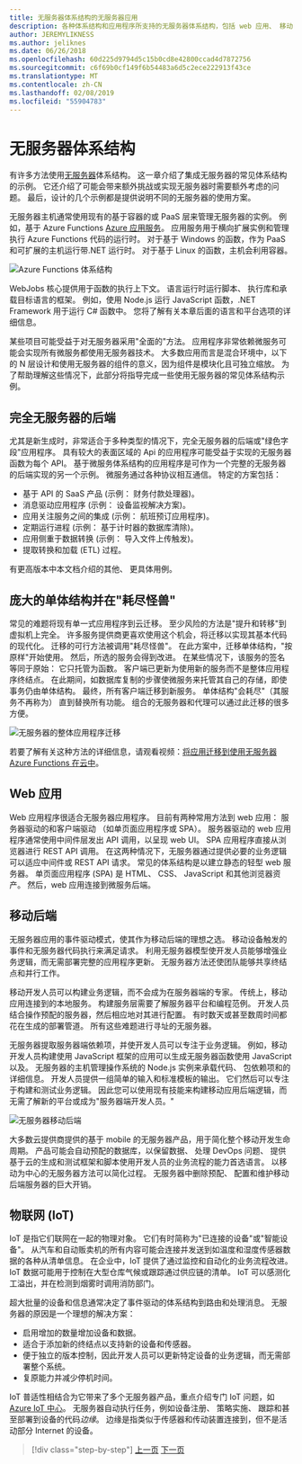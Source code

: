 ```yaml
---
title: 无服务器体系结构的无服务器应用
description: 各种体系结构和应用程序所支持的无服务器体系结构，包括 web 应用、 移动和 IoT 的探索。
author: JEREMYLIKNESS
ms.author: jeliknes
ms.date: 06/26/2018
ms.openlocfilehash: 60d225d9794d5c15b0cd8e42800ccad4d7872756
ms.sourcegitcommit: c6f69b0cf149f6b54483a6d5c2ece222913f43ce
ms.translationtype: MT
ms.contentlocale: zh-CN
ms.lasthandoff: 02/08/2019
ms.locfileid: "55904783"
---
```

# <a name="serverless-architecture"></a>无服务器体系结构

有许多方法使用[无服务器](http://azure.com/serverless)体系结构。 这一章介绍了集成无服务器的常见体系结构的示例。 它还介绍了可能会带来额外挑战或实现无服务器时需要额外考虑的问题。 最后，设计的几个示例都是提供说明不同的无服务器的使用方案。

无服务器主机通常使用现有的基于容器的或 PaaS 层来管理无服务器的实例。 例如，基于 Azure Functions [Azure 应用服务](https://docs.microsoft.com/azure/app-service/)。 应用服务用于横向扩展实例和管理执行 Azure Functions 代码的运行时。 对于基于 Windows 的函数，作为 PaaS 和可扩展的主机运行带.NET 运行时。 对于基于 Linux 的函数，主机会利用容器。

![Azure Functions 体系结构](./media/azure-functions-architecture.png)

WebJobs 核心提供用于函数的执行上下文。 语言运行时运行脚本、 执行库和承载目标语言的框架。 例如，使用 Node.js 运行 JavaScript 函数，.NET Framework 用于运行 C# 函数中。 您将了解有关本章后面的语言和平台选项的详细信息。

某些项目可能受益于对无服务器采用"全面的"方法。 应用程序非常依赖微服务可能会实现所有微服务都使用无服务器技术。 大多数应用而言是混合环境中，以下的 N 层设计和使用无服务器的组件的意义，因为组件是模块化且可独立缩放。 为了帮助理解这些情况下，此部分将指导完成一些使用无服务器的常见体系结构示例。

## <a name="full-serverless-back-end"></a>完全无服务器的后端

尤其是新生成时，非常适合于多种类型的情况下，完全无服务器的后端或"绿色字段"应用程序。 具有较大的表面区域的 Api 的应用程序可能受益于实现的无服务器函数为每个 API。 基于微服务体系结构的应用程序是可作为一个完整的无服务器的后端实现的另一个示例。 微服务通过各种协议相互通信。 特定的方案包括：

* 基于 API 的 SaaS 产品 (示例： 财务付款处理器)。
* 消息驱动应用程序 (示例： 设备监视解决方案)。
* 应用关注服务之间的集成 (示例： 航班预订应用程序)。
* 定期运行进程 (示例： 基于计时器的数据库清除)。
* 应用侧重于数据转换 (示例： 导入文件上传触发)。
* 提取转换和加载 (ETL) 过程。

有更高版本中本文档介绍的其他、 更具体用例。

## <a name="monoliths-and-starving-the-beast"></a>庞大的单体结构并在"耗尽怪兽"

常见的难题将现有单一式应用程序到云迁移。 至少风险的方法是"提升和转移"到虚拟机上完全。 许多服务提供商更喜欢使用这个机会，将迁移以实现其基本代码的现代化。 迁移的可行方法被调用"耗尽怪兽"。 在此方案中，迁移单体结构，"按原样"开始使用。 然后，所选的服务会得到改进。 在某些情况下，该服务的签名等同于原始： 它只托管为函数。 客户端已更新为使用新的服务而不是整体应用程序终结点。 在此期间，如数据库复制的步骤使微服务来托管其自己的存储，即使事务仍由单体结构。 最终，所有客户端迁移到新服务。 单体结构"会耗尽"（其服务不再称为） 直到替换所有功能。 组合的无服务器和代理可以通过此迁移的很多方便。

![无服务器的整体应用程序迁移](./media/serverless-monolith-migration.png)

若要了解有关这种方法的详细信息，请观看视频：[将应用迁移到使用无服务器 Azure Functions 在云中](https://channel9.msdn.com/Events/Connect/2017/E102)。

## <a name="web-apps"></a>Web 应用

Web 应用程序很适合无服务器应用程序。 目前有两种常用方法到 web 应用： 服务器驱动的和客户端驱动 （如单页面应用程序或 SPA）。 服务器驱动的 web 应用程序通常使用中间件层发出 API 调用，以呈现 web UI。 SPA 应用程序直接从浏览器进行 REST API 调用。 在这两种情况下，无服务器通过提供必要的业务逻辑可以适应中间件或 REST API 请求。 常见的体系结构是以建立静态的轻型 web 服务器。 单页面应用程序 (SPA) 是 HTML、 CSS、 JavaScript 和其他浏览器资产。 然后，web 应用连接到微服务后端。

## <a name="mobile-back-ends"></a>移动后端

无服务器应用的事件驱动模式，使其作为移动后端的理想之选。 移动设备触发的事件和无服务器代码执行来满足请求。 利用无服务器模型使开发人员能够增强业务逻辑，而无需部署完整的应用程序更新。 无服务器方法还使团队能够共享终结点和并行工作。

移动开发人员可以构建业务逻辑，而不会成为在服务器端的专家。 传统上，移动应用连接到的本地服务。 构建服务层需要了解服务器平台和编程范例。 开发人员结合操作预配的服务器，然后相应地对其进行配置。 有时数天或甚至数周时间都花在生成的部署管道。 所有这些难题进行寻址的无服务器。

无服务器提取服务器端依赖项，并使开发人员可以专注于业务逻辑。 例如，移动开发人员构建使用 JavaScript 框架的应用可以生成无服务器函数使用 JavaScript 以及。 无服务器的主机管理操作系统的 Node.js 实例来承载代码、 包依赖项和的详细信息。 开发人员提供一组简单的输入和标准模板的输出。 它们然后可以专注于构建和测试业务逻辑。 因此您可以使用现有技能来构建移动应用后端逻辑，而无需了解新的平台或成为"服务器端开发人员。"

![无服务器移动后端](./media/serverless-mobile-backend.png)

大多数云提供商提供的基于 mobile 的无服务器产品，用于简化整个移动开发生命周期。 产品可能会自动预配的数据库，以保留数据、 处理 DevOps 问题、 提供基于云的生成和测试框架和脚本使用开发人员的业务流程的能力首选语言。 以移动为中心的无服务器方法可以简化过程。 无服务器中删除预配、 配置和维护移动后端服务器的巨大开销。

## <a name="internet-of-things-iot"></a>物联网 (IoT)

IoT 是指它们联网在一起的物理对象。 它们有时简称为"已连接的设备"或"智能设备"。 从汽车和自动贩卖机的所有内容可能会连接并发送到如温度和湿度传感器数据的各种从清单信息。 在企业中，IoT 提供了通过监控和自动化的业务流程改进。 IoT 数据可能用于控制在大型仓库气候或跟踪通过供应链的清单。 IoT 可以感测化工溢出，并在检测到烟雾时调用消防部门。

超大批量的设备和信息通常决定了事件驱动的体系结构到路由和处理消息。 无服务器的原因是一个理想的解决方案：

* 启用增加的数量增加设备和数据。
* 适合于添加新的终结点以支持新的设备和传感器。
* 便于独立的版本控制，因此开发人员可以更新特定设备的业务逻辑，而无需部署整个系统。
* 复原能力并减少停机时间。

IoT 普适性相结合为它带来了多个无服务器产品，重点介绍专门 IoT 问题，如[Azure IoT 中心](https://docs.microsoft.com/azure/iot-hub)。 无服务器自动执行任务，例如设备注册、 策略实施、 跟踪和甚至部署到设备的代码*边缘*。 边缘是指类似于传感器和传动装置连接到，但不是活动部分 Internet 的设备。

>[!div class="step-by-step"]
>[上一页](architecture-approaches.md)
>[下一页](serverless-architecture-considerations.md)
